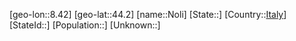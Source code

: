 ﻿---
location: [44.2,8.42]
type: City
tags:
- geo/City


SpocWebEntityId: 32939
isDeleted: false
confidential: public

---
[geo-lon::8.42]
[geo-lat::44.2]
[name::Noli]
[State::]
[Country::[Italy](geo/Continent/Europe/Italy.md)]
[StateId::]
[Population::]
[Unknown::]

